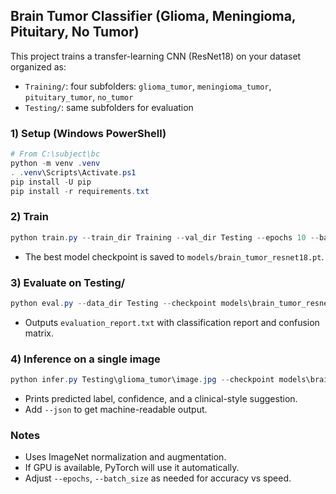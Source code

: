 ## Brain Tumor Classifier (Glioma, Meningioma, Pituitary, No Tumor)

This project trains a transfer-learning CNN (ResNet18) on your dataset organized as:

- `Training/`: four subfolders: `glioma_tumor`, `meningioma_tumor`, `pituitary_tumor`, `no_tumor`
- `Testing/`: same subfolders for evaluation

### 1) Setup (Windows PowerShell)

```powershell
# From C:\subject\bc
python -m venv .venv
. .venv\Scripts\Activate.ps1
pip install -U pip
pip install -r requirements.txt
```

### 2) Train

```powershell
python train.py --train_dir Training --val_dir Testing --epochs 10 --batch_size 32 --lr 3e-4 --image_size 224 --num_workers 2 --output models\brain_tumor_resnet18.pt
```

- The best model checkpoint is saved to `models/brain_tumor_resnet18.pt`.

### 3) Evaluate on Testing/

```powershell
python eval.py --data_dir Testing --checkpoint models\brain_tumor_resnet18.pt --out evaluation_report.txt
```

- Outputs `evaluation_report.txt` with classification report and confusion matrix.

### 4) Inference on a single image

```powershell
python infer.py Testing\glioma_tumor\image.jpg --checkpoint models\brain_tumor_resnet18.pt
```

- Prints predicted label, confidence, and a clinical-style suggestion.
- Add `--json` to get machine-readable output.

### Notes
- Uses ImageNet normalization and augmentation.
- If GPU is available, PyTorch will use it automatically.
- Adjust `--epochs`, `--batch_size` as needed for accuracy vs speed.
